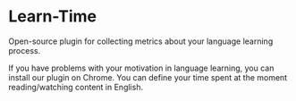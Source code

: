 # Learn-Time

Open-source plugin for collecting metrics about your language learning process.

If you have problems with your motivation in language learning, you can install our plugin on Chrome.
You can define your time spent at the moment reading/watching content in English.
